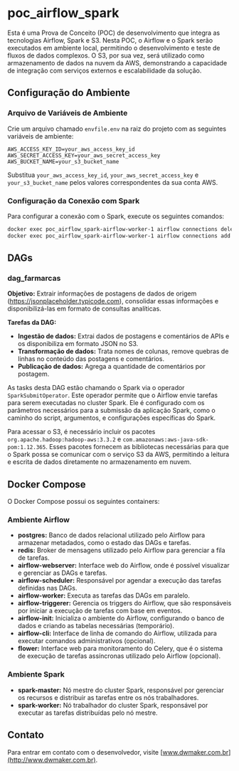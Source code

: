 # poc_airflow_spark
Esta é uma Prova de Conceito (POC) de desenvolvimento que integra as tecnologias Airflow, Spark e S3. Nesta POC, o Airflow e o Spark serão executados em ambiente local, permitindo o desenvolvimento e teste de fluxos de dados complexos. O S3, por sua vez, será utilizado como armazenamento de dados na nuvem da AWS, demonstrando a capacidade de integração com serviços externos e escalabilidade da solução.

## Configuração do Ambiente

### Arquivo de Variáveis de Ambiente

Crie um arquivo chamado `envfile.env` na raiz do projeto com as seguintes variáveis de ambiente:

```
AWS_ACCESS_KEY_ID=your_aws_access_key_id
AWS_SECRET_ACCESS_KEY=your_aws_secret_access_key
AWS_BUCKET_NAME=your_s3_bucket_name
```

Substitua `your_aws_access_key_id`, `your_aws_secret_access_key` e `your_s3_bucket_name` pelos valores correspondentes da sua conta AWS.

### Configuração da Conexão com Spark

Para configurar a conexão com o Spark, execute os seguintes comandos:

```sh
docker exec poc_airflow_spark-airflow-worker-1 airflow connections delete spark_default
docker exec poc_airflow_spark-airflow-worker-1 airflow connections add spark_default --conn-description "Conexão default com Spark" --conn-host "spark://spark-master" --conn-port "7077" --conn-type="spark"
```

## DAGs

### dag_farmarcas
**Objetivo:** Extrair informações de postagens de dados de origem (https://jsonplaceholder.typicode.com), consolidar essas informações e disponibilizá-las em formato de consultas analíticas.

**Tarefas da DAG:**
- **Ingestão de dados:** Extrai dados de postagens e comentários de APIs e os disponibiliza em formato JSON no S3.
- **Transformação de dados:** Trata nomes de colunas, remove quebras de linhas no conteúdo das postagens e comentários.
- **Publicação de dados:** Agrega a quantidade de comentários por postagem.

As tasks desta DAG estão chamando o Spark via o operador `SparkSubmitOperator`. Este operador permite que o Airflow envie tarefas para serem executadas no cluster Spark. Ele é configurado com os parâmetros necessários para a submissão da aplicação Spark, como o caminho do script, argumentos, e configurações específicas do Spark.

Para acessar o S3, é necessário incluir os pacotes `org.apache.hadoop:hadoop-aws:3.3.2` e `com.amazonaws:aws-java-sdk-pom:1.12.365`. Esses pacotes fornecem as bibliotecas necessárias para que o Spark possa se comunicar com o serviço S3 da AWS, permitindo a leitura e escrita de dados diretamente no armazenamento em nuvem.

## Docker Compose

O Docker Compose possui os seguintes containers:

### Ambiente Airflow
- **postgres:** Banco de dados relacional utilizado pelo Airflow para armazenar metadados, como o estado das DAGs e tarefas.
- **redis:** Broker de mensagens utilizado pelo Airflow para gerenciar a fila de tarefas.
- **airflow-webserver:** Interface web do Airflow, onde é possível visualizar e gerenciar as DAGs e tarefas.
- **airflow-scheduler:** Responsável por agendar a execução das tarefas definidas nas DAGs.
- **airflow-worker:** Executa as tarefas das DAGs em paralelo.
- **airflow-triggerer:** Gerencia os triggers do Airflow, que são responsáveis por iniciar a execução de tarefas com base em eventos.
- **airflow-init:** Inicializa o ambiente do Airflow, configurando o banco de dados e criando as tabelas necessárias (temporário).
- **airflow-cli:** Interface de linha de comando do Airflow, utilizada para executar comandos administrativos (opcional).
- **flower:** Interface web para monitoramento do Celery, que é o sistema de execução de tarefas assíncronas utilizado pelo Airflow (opcional).

### Ambiente Spark
- **spark-master:** Nó mestre do cluster Spark, responsável por gerenciar os recursos e distribuir as tarefas entre os nós trabalhadores.
- **spark-worker:** Nó trabalhador do cluster Spark, responsável por executar as tarefas distribuídas pelo nó mestre.

## Contato

Para entrar em contato com o desenvolvedor, visite [www.dwmaker.com.br](http://www.dwmaker.com.br).
